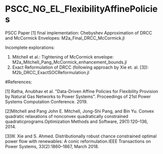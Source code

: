 # PSCC_NG_EL_FlexibilityAffinePolicies

PSCC Paper [1] final implementation: Chebyshev Approximation of DRCC and McCormick Envelopes: M2a_Final_DRCC_McCormick.jl

Incomplete explorations: 
1. Mitchell et al.: Tightening of McCormick envelope: M2a_Mitchell_Pang_McCormick_enhancement_bounds.jl
2. Exact Reformulation of DRCC (following approach by Xie et. al. [3]): M2b_DRCC_ExactSOCReformulation.jl

#References:

[1] Ratha, Anubhav et al. "Data-Driven Affine Policies for Flexibility Provision by Natural Gas Networks to Power Systems". Proceedings of 21st Power Systems Computation Conference. 2019.

[2]Mitchell and Pang John E. Mitchell, Jong-Shi Pang, and Bin Yu. Convex quadratic relaxations of nonconvex quadratically constrained quadraticprograms.Optimization Methods and Software, 29(1):120–136, 2014.

[3]W. Xie and S. Ahmed. Distributionally robust chance constrained optimal power flow with renewables: A conic reformulation.IEEE Transactions on Power Systems, 33(2):1860–1867, March 2018.
